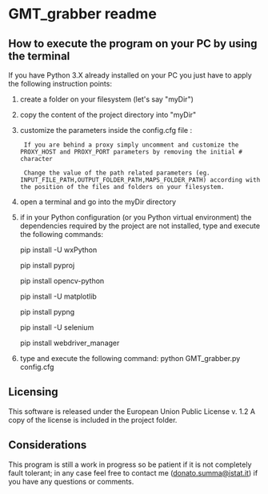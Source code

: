 # GMT_grabber readme  

## How to execute the program on your PC by using the terminal

If you have Python 3.X already installed on your PC you just have to apply the following instruction points:

1) create a folder on your filesystem (let's say "myDir")

2) copy the content of the project directory into "myDir"

3) customize the parameters inside the config.cfg file :
        
        If you are behind a proxy simply uncomment and customize the PROXY_HOST and PROXY_PORT parameters by removing the initial # character
        
        Change the value of the path related parameters (eg. INPUT_FILE_PATH,OUTPUT_FOLDER_PATH,MAPS_FOLDER_PATH) according with the position of the files and folders on your filesystem.

4) open a terminal and go into the myDir directory

5) if in your Python configuration (or you Python virtual environment) the dependencies required by the project are not installed, type and execute the following commands:

	pip install -U wxPython
	
 	pip install pyproj
	
  	pip install opencv-python
	
 	pip install -U matplotlib
	
 	pip install pypng
	
 	pip install -U selenium
	
 	pip install webdriver_manager

7) type and execute the following command:
        python GMT_grabber.py config.cfg

## Licensing

This software is released under the European Union Public License v. 1.2
A copy of the license is included in the project folder.


## Considerations


This program is still a work in progress so be patient if it is not completely fault tolerant; in any case feel free to contact me (donato.summa@istat.it) if you have any questions or comments.
